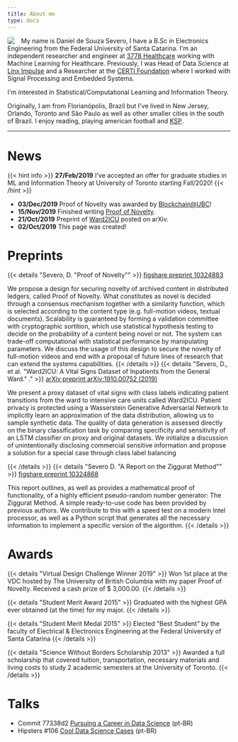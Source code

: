 ```yaml
---
title: About me
type: docs
---
```

<img src="http://2.gravatar.com/avatar/5f4137714834378cbeb267932bb101c3?s=200" style="border-radius: 15%; float: left; padding-right: 15px ">
My name is Daniel de Souza Severo, I have a B.Sc in Electronics Engineering from the Federal University of Santa Catarina. I'm an independent researcher and engineer at <a href="https://research.3778.care/">3778 Healthcare</a> working with Machine Learning for Healthcare. Previously, I was Head of Data Science at <a href="https://www.linkedin.com/showcase/linx-impulse/">Linx Impulse</a> and a Researcher at the <a href="https://www.certi.org.br/en/">CERTI Foundation</a> where I worked with Signal Processing and Embedded Systems.

I'm interested in Statistical/Computational Learning and Information Theory.

Originally, I am from Florianópolis, Brazil but I've lived in New Jersey, Orlando, Toronto and São Paulo as well as other smaller cities in the south of Brazil. I enjoy reading, playing american football and <a href="https://www.kerbalspaceprogram.com/">KSP</a>.
</img>

---
# News
{{< hint info >}}
**27/Feb/2019**
I've accepted an offer for graduate studies in ML and Information Theory at University of Toronto starting Fall/2020!
{{< /hint >}}
- **03/Dec/2019** Proof of Novelty was awarded by [Blockchain@UBC](https://blockchain.ubc.ca/news/virtual-design-challenge-authenticating-and-protecting-full-motion-videos)!
- **15/Nov/2019** Finished writing [Proof of Novelty](https://github.com/dsevero/Proof-of-Novelty).
- **21/Oct/2019** Preprint of [Ward2ICU](https://arxiv.org/abs/1910.00752) posted on arXiv.
- **02/Oct/2019** This page was created!

# Preprints
{{< details "Severo, D. \"Proof of Novelty\"" >}}
[figshare preprint 10324883](https://doi.org/10.6084/m9.figshare.10324883.v1)

We propose a design for securing novelty of archived content in distributed ledgers, called Proof of Novelty. What constitutes as novel is decided through a consensus mechanism together with a similarity function, which is selected according to the content type (e.g. full-motion videos, textual documents). Scalability is guaranteed by forming a validation committee with cryptographic sortition, which use statistical hypothesis testing to decide on the probability of a content being novel or not. The system can trade-off computational with statistical performance by manipulating parameters. We discuss the usage of this design to secure the novelty of full-motion videos and end with a proposal of future lines of research that can extend the systems capabilities.
{{< /details >}}
{{< details "Severo, D., et al. \"Ward2ICU: A Vital Signs Dataset of Inpatients from the General Ward.\" ." >}}
[arXiv preprint arXiv&#58;1910.00752 (2019)](https://arxiv.org/abs/1910.00752)

We present a proxy dataset of vital signs with class labels indicating patient transitions from the ward to intensive care units called Ward2ICU. Patient privacy is protected using a Wasserstein Generative Adversarial Network to implicitly learn an approximation of the data distribution, allowing us to sample synthetic data. The quality of data generation is assessed directly on the binary classification task by comparing specificity and sensitivity of an LSTM classifier on proxy and original datasets. We initialize a discussion of unintentionally disclosing commercial sensitive information and propose a solution for a special case through class label balancing

{{< /details >}}
{{< details "Severo D. \"A Report on the Ziggurat Method\"" >}}
[figshare preprint 10324868](https://doi.org/10.6084/m9.figshare.10324868.v1)

This report outlines, as well as provides a mathematical proof of functionality, of a highly efficient pseudo-random number generator: The Ziggurat Method. A simple ready-to-use code has been provided by previous authors. We contribute to this with a speed test on a modern Intel processor, as well as a Python script that generates all the necessary information to implement a specific version of the algorithm.
{{< /details >}}

# Awards
{{< details "Virtual Design Challenge Winner 2019" >}}
Won 1st place at the VDC hosted by The University of British Columbia with my
paper Proof of Novelty. Received a cash prize of $ 3,000.00.
{{< /details >}}

{{< details "Student Merit Award 2015" >}}
Graduated with the highest GPA ever obtained (at the time) for my major.
{{< /details >}}

{{< details "Student Merit Medal 2015" >}}
Elected ”Best Student” by the faculty of Electrical & Electronics Engineering at the Federal University of Santa Catarina
{{< /details >}}

{{< details "Science Without Borders Scholarship 2013" >}}
Awarded a full scholarship that covered tuition, transportation, necessary materials and living costs to study 2 academic semesters at the University of Toronto.
{{< /details >}}

# Talks
- Commit 77338d2 [Pursuing a Career in Data Science](https://anchor.fm/codenationdev/episodes/77338d2---Seguindo-carreira-em-Data-Science-eal947) (pt-BR)
- Hipsters \#106 [Cool Data Science Cases](https://hipsters.tech/casos-bacanas-de-data-science-hipsters-106/) (pt-BR)
